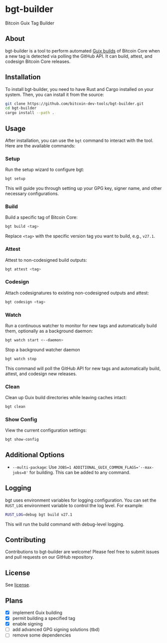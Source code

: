 # bgt-builder

Bitcoin Guix Tag Builder

## About

bgt-builder is a tool to perform automated [Guix builds](https://github.com/bitcoin/bitcoin/blob/master/contrib/guix/README.md) of Bitcoin Core when a new tag is detected via polling the GitHub API. It can build, attest, and codesign Bitcoin Core releases.

## Installation

To install bgt-builder, you need to have Rust and Cargo installed on your system. Then, you can install it from the source:

```bash
git clone https://github.com/bitcoin-dev-tools/bgt-builder.git
cd bgt-builder
cargo install --path .
```

## Usage

After installation, you can use the `bgt` command to interact with the tool. Here are the available commands:

### Setup

Run the setup wizard to configure bgt:

```bash
bgt setup
```

This will guide you through setting up your GPG key, signer name, and other necessary configurations.

### Build

Build a specific tag of Bitcoin Core:

```bash
bgt build <tag>
```

Replace `<tag>` with the specific version tag you want to build, e.g., `v27.1`.

### Attest

Attest to non-codesigned build outputs:

```bash
bgt attest <tag>
```

### Codesign

Attach codesignatures to existing non-codesigned outputs and attest:

```bash
bgt codesign <tag>
```

### Watch

Run a continuous watcher to monitor for new tags and automatically build them, optionally as a background daemon:

```bash
bgt watch start <--daemon>
```

Stop a background watcher daemon

```bash
bgt watch stop
```

This command will poll the GitHub API for new tags and automatically build, attest, and codesign new releases.

### Clean

Clean up Guix build directories while leaving caches intact:

```bash
bgt clean
```

### Show Config

View the current configuration settings:

```bash
bgt show-config
```

## Additional Options

- `--multi-package`: Use `JOBS=1 ADDITIONAL_GUIX_COMMON_FLAGS='--max-jobs=8'` for building. This can be added to any command.

## Logging

bgt uses environment variables for logging configuration. You can set the `RUST_LOG` environment variable to control the log level. For example:

```bash
RUST_LOG=debug bgt build v27.1
```

This will run the build command with debug-level logging.

## Contributing

Contributions to bgt-builder are welcome! Please feel free to submit issues and pull requests on our GitHub repository.

## License

See [license](https://raw.githubusercontent.com/bitcoin-dev-tools/bgt-builder/master/LICENSE).

## Plans

- [x] implement Guix building
- [x] permit building a specified tag
- [x] enable signing
- [ ] add advanced GPG signing solutions (tbd)
- [ ] remove some dependencies
